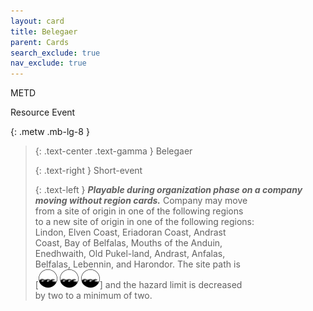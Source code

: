 ```yaml
---
layout: card
title: Belegaer
parent: Cards
search_exclude: true
nav_exclude: true
---
```


METD

Resource Event


{: .metw .mb-lg-8 }
> {: .text-center .text-gamma }
> Belegaer
> 
> {: .text-right }
> Short-event
> 
> {: .text-left }
> _**Playable during organization phase on a company  
> moving without region cards.**_ Company may move  
> from a site of origin in one of the following regions  
> to a new site of origin in one of the following regions:  
> Lindon, Elven Coast, Eriadoran Coast, Andrast  
> Coast, Bay of Belfalas, Mouths of the Anduin,  
> Enedhwaith, Old Pukel-land, Andrast, Anfalas,  
> Belfalas, Lebennin, and Harondor. The site path is  
> \[![](/assets/images/coastalsea.svg) ![](/assets/images/coastalsea.svg) ![](/assets/images/coastalsea.svg)] and the hazard limit is decreased  
> by two to a minimum of two. 

